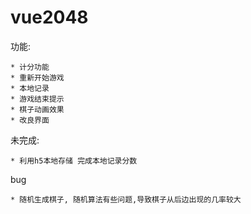 # vue2048

  功能:

    * 计分功能
    * 重新开始游戏
    * 本地记录
    * 游戏结束提示
    * 棋子动画效果
    * 改良界面

  未完成:

    * 利用h5本地存储 完成本地记录分数

  bug

    * 随机生成棋子, 随机算法有些问题,导致棋子从后边出现的几率较大
